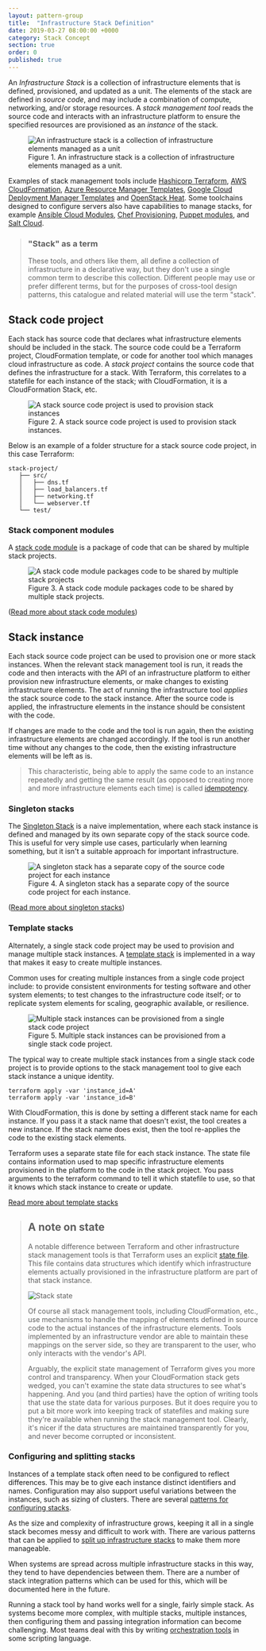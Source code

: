 ```yaml
---
layout: pattern-group
title:  "Infrastructure Stack Definition"
date: 2019-03-27 08:00:00 +0000
category: Stack Concept
section: true
order: 0
published: true
---
```


An *Infrastructure Stack* is a collection of infrastructure elements that is defined, provisioned, and updated as a unit. The elements of the stack are defined in *source code*, and may include a combination of compute, networking, and/or storage resources. A *stack management tool* reads the source code and interacts with an infrastructure platform to ensure the specified resources are provisioned as an *instance* of the stack.


<figure>
  <img src="images/infrastructure-stack.png" alt="An infrastructure stack is a collection of infrastructure elements managed as a unit"/>
  <figcaption>Figure 1. An infrastructure stack is a collection of infrastructure elements managed as a unit.</figcaption>
</figure>


Examples of stack management tools include [Hashicorp Terraform](https://www.terraform.io/), [AWS CloudFormation](https://aws.amazon.com/cloudformation/), [Azure Resource Manager Templates](https://docs.microsoft.com/en-us/azure/azure-resource-manager/resource-group-overview), [Google Cloud Deployment Manager Templates](https://cloud.google.com/deployment-manager/) and [OpenStack Heat](https://wiki.openstack.org/wiki/Heat). Some toolchains designed to configure servers also have capabilities to manage stacks, for example [Ansible Cloud Modules](https://www.ansible.com/integrations/cloud), [Chef Provisioning](https://docs.chef.io/provisioning.html), [Puppet modules](https://forge.puppet.com/puppetlabs/aws/readme), and [Salt Cloud](https://docs.saltstack.com/en/latest/topics/cloud/).


> ### "Stack" as a term
>
> These tools, and others like them, all define a collection of infrastructure in a declarative way, but they don't use a single common term to describe this collection. Different people may use or prefer different terms, but for the purposes of cross-tool design patterns, this catalogue and related material will use the term "stack".


## Stack code project

Each stack has source code that declares what infrastructure elements should be included in the stack. The source code could be a Terraform project, CloudFormation template, or code for another tool which manages cloud infrastructure as code. A *stack project* contains the source code that defines the infrastructure for a stack. With Terraform, this correlates to a statefile for each instance of the stack; with CloudFormation, it is a CloudFormation Stack, etc.


<figure>
  <img src="images/stack-source.png" alt="A stack source code project is used to provision stack instances"/>
  <figcaption>Figure 2. A stack source code project is used to provision stack instances.</figcaption>
</figure>


Below is an example of a folder structure for a stack source code project, in this case Terraform:

~~~ console
stack-project/
   ├── src/
   │   ├── dns.tf
   │   ├── load_balancers.tf
   │   ├── networking.tf
   │   └── webserver.tf
   └── test/
~~~


### Stack component modules

A [stack code module](/patterns/stack-concept/stack-code-module.html) is a package of code that can be shared by multiple stack projects.


<figure>
  <img src="/patterns/stack-concept/images/stack-code-module.png" alt="A stack code module packages code to be shared by multiple stack projects"/>
  <figcaption>Figure 3. A stack code module packages code to be shared by multiple stack projects.</figcaption>
</figure>


([Read more about stack code modules](/patterns/stack-concept/stack-code-module.html))


## Stack instance

Each stack source code project can be used to provision one or more stack instances. When the relevant stack management tool is run, it reads the code and then interacts with the API of an infrastructure platform to either provision new infrastructure elements, or make changes to existing infrastructure elements. The act of running the infrastructure tool *applies* the stack source code to the stack instance. After the source code is applied, the infrastructure elements in the instance should be consistent with the code.

If changes are made to the code and the tool is run again, then the existing infrastructure elements are changed accordingly. If the tool is run another time without any changes to the code, then the existing infrastructure elements will be left as is.

> This characteristic, being able to apply the same code to an instance repeatedly and getting the same result (as opposed to creating more and more infrastructure elements each time) is called [idempotency](https://en.wikipedia.org/wiki/Idempotence).


### Singleton stacks

The [Singleton Stack](/patterns/stack-replication/singleton-stack.html) is a naive implementation, where each stack instance is defined and managed by its own separate copy of the stack source code. This is useful for very simple use cases, particularly when learning something, but it isn't a suitable approach for important infrastructure.


<figure>
  <img src="/patterns/stack-replication/images/singleton-stack.png" alt="A singleton stack has a separate copy of the source code project for each instance"/>
  <figcaption>Figure 4. A singleton stack has a separate copy of the source code project for each instance.</figcaption>
</figure>


([Read more about singleton stacks](/patterns/stack-replication/singleton-stack.html))


### Template stacks

Alternately, a single stack code project may be used to provision and manage multiple stack instances. A [template stack](/patterns/stack-replication/template-stack.html) is implemented in a way that makes it easy to create multiple instances.

Common uses for creating multiple instances from a single code project include: to provide consistent environments for testing software and other system elements; to test changes to the infrastructure code itself; or to replicate system elements for scaling, geographic available, or resilience.


<figure>
  <img src="images/stack-instances.png" alt="Multiple stack instances can be provisioned from a single stack code project"/>
  <figcaption>Figure 5. Multiple stack instances can be provisioned from a single stack code project.</figcaption>
</figure>


The typical way to create multiple stack instances from a single stack code project is to provide options to the stack management tool to give each stack instance a unique identity.


~~~ console
terraform apply -var 'instance_id=A'
terraform apply -var 'instance_id=B'
~~~


With CloudFormation, this is done by setting a different stack name for each instance. If you pass it a stack name that doesn't exist, the tool creates a new instance. If the stack name does exist, then the tool re-applies the code to the existing stack elements.

Terraform uses a separate state file for each stack instance. The state file contains information used to map specific infrastructure elements provisioned in the platform to the code in the stack project. You pass arguments to the terraform command to tell it which statefile to use, so that it knows which stack instance to create or update.


[Read more about template stacks](/patterns/stack-replication/template-stack.html)


> ## A note on state
> 
> A notable difference between Terraform and other infrastructure stack management tools is that Terraform uses an explicit [state file](https://www.terraform.io/docs/state/). This file contains data structures which identify which infrastructure elements actually provisioned in the infrastructure platform are part of that stack instance.
>
> ![Stack state](images/stack-state.png)
> 
> Of course all stack management tools, including CloudFormation, etc., use mechanisms to handle the mapping of elements defined in source code to the actual instances of the infrastructure elements. Tools implemented by an infrastructure vendor are able to maintain these mappings on the server side, so they are transparent to the user, who only interacts with the vendor's API. 
> 
> Arguably, the explicit state management of Terraform gives you more control and transparency. When your CloudFormation stack gets wedged, you can't examine the state data structures to see what's happening. And you (and third parties) have the option of writing tools that use the state data for various purposes. But it does require you to put a bit more work into keeping track of statefiles and making sure they're available when running the stack management tool. Clearly, it's nicer if the data structures are maintained transparently for you, and never become corrupted or inconsistent.


### Configuring and splitting stacks

Instances of a template stack often need to be configured to reflect differences. This may be to give each instance distinct identifiers and names. Configuration may also support useful variations between the instances, such as sizing of clusters. There are several [patterns for configuring stacks](/patterns/stack-configuration/).

As the size and complexity of infrastructure grows, keeping it all in a single stack becomes messy and difficult to work with. There are various patterns that can be applied to [split up infrastructure stacks](/patterns/multiple-stacks/) to make them more manageable.

When systems are spread across multiple infrastructure stacks in this way, they tend to have dependencies between them. There are a number of stack integration patterns which can be used for this, which will be documented here in the future.

Running a stack tool by hand works well for a single, fairly simple stack. As systems become more complex, with multiple stacks, multiple instances, then configuring them and passing integration information can become challenging. Most teams deal with this by writing [orchestration tools](/patterns/stack-orchestration-tools/) in some scripting language.

